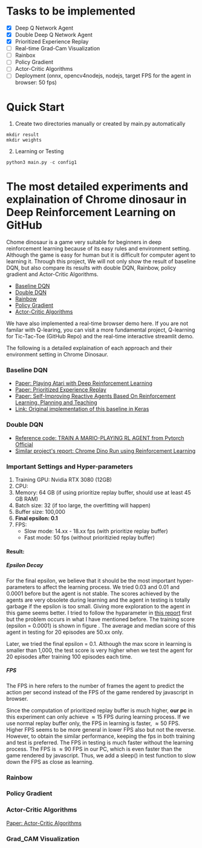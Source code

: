 # Tasks to be implemented

- [x] Deep Q Network Agent
- [x] Double Deep Q Network Agent
- [x] Prioritized Experience Replay
- [ ] Real-time Grad-Cam Visualization
- [ ] Rainbox
- [ ] Policy Gradient
- [ ] Actor-Critic Algorithms
- [ ] Deployment (onnx, opencv4nodejs, nodejs, target FPS for the agent in browser: 50 fps)

# Quick Start
1. Create two directories manually or created by main.py automatically
```
mkdir result
mkdir weights
```
2. Learning or Testing
```py
python3 main.py -c config1
```

# The most detailed experiments and explaination of Chrome dinosaur in Deep Reinforcement Learning on GitHub

Chome dinosaur is a game very suitable for beginners in deep reinforcement learning because of its easy rules and environment setting. Although the game is easy for human but it is difficult for computer agent to learning it. Through this project, We will not only show the result of baseline DQN, but also compare its results with double DQN, Rainbow, policy gradient and Actor-Critic Algorithms.

* [Baseline DQN](#Baseline-DQN) 
* [Double DQN](Double-DQN)
* [Rainbow](Rainbow)
* [Policy Gradient](Policy-Gradient)
* [Actor-Critic Algorithms](Actor-Critic-Algorithms)

We have also implemented a real-time browser demo here.
If you are not familar with Q-learing, you can visit a more fundamental project, Q-learning for Tic-Tac-Toe (GitHub Repo) and the real-time interactive streamlit demo.


The following is a detailed explaination of each approach and their environment setting in Chrome Dinosaur.



### Baseline DQN
* [Paper: Playing Atari with Deep Reinforcement Learning](https://www.cs.toronto.edu/~vmnih/docs/dqn.pdf)
* [Paper: Prioritized Experience Replay](https://arxiv.org/pdf/1511.05952.pdf)
* [Paper: Self-Improving Reactive Agents Based On Reinforcement Learning, Planning and Teaching ](https://link.springer.com/content/pdf/10.1007%2FBF00992699.pdf)
* [Link: Original implementation of this baseline in Keras](https://github.com/Paperspace/DinoRunTutorial)

### Double DQN
* [Reference code: TRAIN A MARIO-PLAYING RL AGENT from Pytorch Official](https://pytorch.org/tutorials/intermediate/mario_rl_tutorial.html)
* [Similar project's report: Chrome Dino Run using Reinforcement Learning](https://arxiv.org/abs/2008.06799)

### Important Settings and Hyper-parameters
1. Training GPU: Nvidia RTX 3080 (12GB)
2. CPU:
3. Memory: 64 GB (if using prioritize replay buffer, should use at least 45 GB RAM)
4. Batch size: 32 (if too large, the overfitting will happen)
5. Buffer size: 100,000
6. **Final epsilon: 0.1**
7. FPS:
   * Slow mode: 14.xx - 18.xx fps (with prioritize replay buffer) 
   * Fast mode: 50 fps (without prioritizied replay buffer)

#### Result:

##### Epsilon Decay
For the final epsilon, we believe that it should be the most important hyper-parameters to affect the learning process. We tried 0.03 and 0.01 and 0.0001 before but the agent is not stable. The scores achieved by the agents are very obsolete during learning and the agent in testing is totally garbage if the epsilon is too small. Giving more exploration to the agent in this game seems better. I tried to follow the hyparameter in [this report](https://arxiv.org/abs/2008.06799) first but the problem occurs in what I have mentioned before. The training score (epsilon = 0.0001) is shown in figure . The average and median score of this agent in testing for 20 episodes are 50.xx only.

Later, we tried the final epsilon = 0.1. Although the max score in learning is smaller than 1,000, the test score is very higher when we test the agent for 20 episodes after training 100 episodes each time.

##### FPS
The FPS in here refers to the number of frames the agent to predict the action per second instead of the FPS of the game rendered by javascript in browser.

Since the computation of prioritized replay buffer is much higher, **our pc** in this experiment can only achieve $\approx 15$ FPS during learning process. If we use normal replay buffer only, the FPS in learning is faster, $\approx 50$ FPS. Higher FPS seems to be more general in lower FPS also but not the reverse. However, to obtain the similar performance, keeping the fps in both training and test is preferred. The FPS in testing is much faster without the learning process. The FPS is $\approx 90$ FPS in our PC, which is even faster than the game rendered by javascript. Thus, we add a sleep() in test function to slow down the FPS as close as learning.

### Rainbow

### Policy Gradient

### Actor-Critic Algorithms
[Paper: Actor-Critic Algorithms](https://papers.nips.cc/paper/1999/file/6449f44a102fde848669bdd9eb6b76fa-Paper.pdf)

### Grad_CAM Visualization
